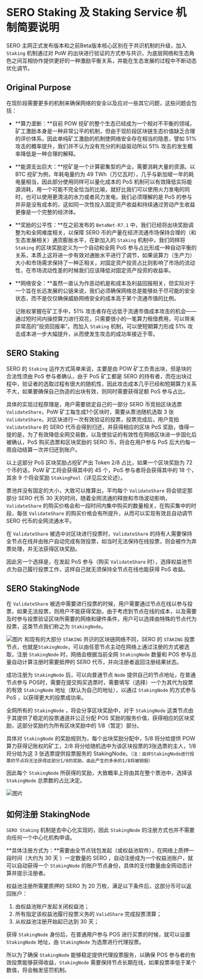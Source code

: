 # SERO Staking 及 Staking Service 机制简要说明

SERO 主网正式发布版本和之前Beta版本核心区别在于共识机制的升级，加入 `Staking` 机制通过对 PoW 的出块进行验证的方式参与共识，为底层网络和生态角色之间互相协作提供更好的一种激励平衡关系，并能在生态发展的过程中不断动态优化调节。



## Original Purpose

在现阶段需要更多的机制来确保网络的安全以及应对一些其它问题，这些问题会包括：

* **算力垄断：**目前 POW 挖矿的整个生态已经成为一个相对不平衡的领域，矿工激励本身是一种非常公平的机制，但由于现阶段区块链生态价值缺乏合理的评价体系，因此单纯矿工激励的机制使网络安全存在相当的隐患，譬如 51% 攻击的概率提升，我们并不认为没有充分的利益驱动所以 51% 攻击的发生概率降低是一种合理的解释。

* **能源支出巨大：**挖矿是一个计算密集型的产业，需要消耗大量的资源。以 BTC 挖矿为例，年耗电量约为 49 TWh（万亿瓦时），几乎与新加坡一年的耗电量相当，因此部分使用同样可以量化成本的 PoS 机制可以有效降低实际能源消耗，用一个可能不完全恰当的比喻，就好比我们可以使用火力发电的同时，也可以使用更清洁的水力或者风力发电，我们必须理解的是 PoS 的参与并非是没有成本的，这如同一次性投入固定资产收益和持续通过劳动产生收益更像是一个完整的经济体。

* **奖励的公平性：**在之前发布的 `BetaNet-R7.1` 中，我们已经将出块奖励调整为和全网难度相关，以保障 SERO 币的产量在经济流通市场保持合理的（和生态发展相关）通货膨胀水平，在新加入的 `Staking` 机制中，我们同样将 `Staking` 的区块奖励定义为一个自动和全网 PoS 参与占比形成一种自动平衡的关系，本质上这将进一步有效对通胀水平进行了调节，如果说算力（生产力）大小和市场需求保持了一种正相关，对固定资产投资占比则影响了市场的流动性，在市场流动性差的时候我们应该降低对固定资产投资的收益率。

* **网络安全：**虽然一直认为作恶动机是和成本及利益回报相关，但实际对于一个旨在长远发展的公链来说，我们必须确保网络总是能够处于尽可能的安全状态，而不是仅仅确保威胁网络安全的成本高于某个流通市值的比例。

  记账权掌握在矿工手中，51% 攻击者存在远低于流通市值成本攻击的机会——通过短时间内操控算力进行双花，只需要很小的一笔算力租借费用，可以带来异常高的“投资回报率”。而加入 `Staking` 机制，可以使短期算力形成 51% 攻击成本进一步大幅提升，从而使发生攻击的成功率接近于零。



## SERO Staking
SERO 的 `Staking` 运作方式简单来说，主要是由 POW 矿工负责出块，但是块的合法性须由 PoS 参与者确认，由于 PoS 矿工都是 SERO 的持有者，而在出块过程中，验证者的选取过程有很大的随机性，因此攻击成本几乎已经和短期算力关系不大，如果要确保自己伪造的出块有效，则同时需要获得足额 PoS 参与占比。

具体的实现过程原理是，用户需要锁定自己的一部分 SERO 币竞拍区块选票 `ValidateShare`，PoW 矿工每生成1个区块时，需要从票池随机选取 3 张 `ValidateShare`，对区块进行一次有效验证的投票，投票完成后，用户竞拍 `ValidateShare` 的 SERO 代币会得到归还，并获得相应的区块 PoS 奖励，值得一提的是，为了有效降低全网交易数，以及使验证的有效性在网络区块进一步固化后被确认，PoS 购买选票和区块奖励的 SERO 币，将会在用户参与 PoS 后大约每一周自动结算一次并归还到账户。

以上这部分 PoS 区块奖励占挖矿产出 Token 2/8 占比，如果一个区块奖励为 72 个币的话，PoW 矿工将会获得其中的 45 个，PoS 参与者将会获得其中的 18 个，其余 9 个将会奖励 `StakingPool`（详见后文论述）。

票池并没有固定的大小，大致可以推算出，平均每个 `ValidateShare` 将会锁定那部分 SERO 代币 30 天的时间，随着全网流通的释放和市场波动影响，`ValidateShare` 的购买价格会和一段时间内集中购买的数量相关，在购买集中的时段，每张 `ValidateShare` 的购买价格会有所提升，从而可以实现有效且自动调节 SERO 代币的全网流通水平。

在 `ValidateShare` 被选中对区块进行投票时，`ValidateShare` 的持有人需要保持全节点在线并由账户自动完成有效投票，如当时无法保持在线投票，则会被作为弃票处理，并无法获得区块奖励。

因此另一个选择是，在发起 PoS 参与（购买 `ValidateShare` 时），选择权益池节点为自己履行投票工作，这样自己就无须保持全节点在线也能获得 PoS 收益。



## SERO StakingNode
在 `ValidateShare` 被选中需要进行投票的时候，用户需要通过节点在线以参与投票，如果无法投票，则用户不能获得奖励，由于考虑到节点在线的成本，以及需要及时参与投票验证区块所需要的网络和硬件条件，用户可以选择由特殊的节点代为投票，这类节点我们称之为 `StakingNode`。

![图片](https://uploader.shimo.im/f/2JtfYzaqhBkAQwoK.png!thumbnail)
和现有的大部分 `STAKING` 共识的区块链网络不同，SERO 的 `STAKING` 投票节点，也就是`StakingNode`，可以由任意节点主动在网络上通过注册的方式被选取，注册 `StakingNode` 时，网络会根据当前全网 `StakingNode` 数量和 POS 参与总量自动计算注册时需要抵押的 SERO 代币，并向注册者返回注册结果状态。

成功注册为 `StakingNode` 后，可以向普通节点 `Node` 提供自己的节点地址，在普通节点参与 POS时，需要在提交购买选票时，需要填写（选择）一个为其代为投票的有效 `StakingNode` 地址（默认为自己的地址），以通过 `StakingNode` 的方式参与 PoS ，以获得更大的投票成功率。 

全网所有的 `StakingNode` ，将会分享区块奖励中，对于 `StakingNode` 这类节点由于其提供了稳定的投票通道并公正分配 POS 奖励的服务价值，获得相应的区块奖励，这部分奖励约为所有区块奖励中的 1/8（暂定）部分。

具体对 `StakingNode` 的奖励规则为，每个出块奖励分配中，5/8 将分给提供 POW 算力获得记账权的矿工，2/8 将分给随机选中为该区块投票的3张选票的主人，1/8 将分给为这 3 张选票提供投票服务的 StakingNode。`（注：由非StakingNode进行投票的节点将无法获得这部分1/8的奖励，由此产生的多余的1/8将被销毁）`

因此每个 `StakingNode` 所获得的奖励，大致概率上将由其在整个票池中，选择该 `StakingNode` 总票数的占比决定。

![图片](https://uploader.shimo.im/f/JvDct2C53EIPp6hu.png!thumbnail)

## 如何注册 StakingNode

`SERO Staking` 机制是去中心化实现的，因此 `StakingNode` 的注册方式也并不需要向任何一个中心化机构申请。

**具体注册方式为：**需要由全节点钱包发起（或权益池软件），在网络上质押一段时间（大约为 30 天 ）一定数量的 SERO ，自动注册成为一个权益池账户，就可以自动获得一个 `StakingNode` 的账户节点身份，具体的支付数量由全网动态计算并提示注册者。

权益池注册所需要质押的 SERO 为 20 万枚，满足以下条件后，这部分币可以返回账户：
1. 由权益池账户发起关闭权益池；
2. 所有指定该权益池履行投票义务的 `ValidShare` 完成投票清算；
3. 从权益池注册开始起已达到 30 天；

获得 `StakingNode` 身份后，在普通用户参与 POS 进行买票的时候，就可以设置 `StakingNode` 地址，由 `StakingNode` 为选票进行代理投票。

所以为了确保 `StakingNode` 能够稳定提供代理投票服务，以确保 POS 参与者的有效投票能够获得收益，`StakingNode` 需要保持节点长期在线，如果投票率低于某个数值，将会触发惩罚机制。